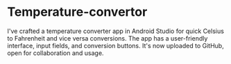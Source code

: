 # Temperature-convertor
I've crafted a temperature converter app in Android Studio for quick Celsius to Fahrenheit and vice versa conversions. The app has a user-friendly interface, input fields, and conversion buttons. It's now uploaded to GitHub, open for collaboration and usage.

